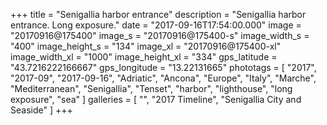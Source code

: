 +++
title = "Senigallia harbor entrance"
description = "Senigallia harbor entrance. Long exposure."
date = "2017-09-16T17:54:00.000"
image = "20170916@175400"
image_s = "20170916@175400-s"
image_width_s = "400"
image_height_s = "134"
image_xl = "20170916@175400-xl"
image_width_xl = "1000"
image_height_xl = "334"
gps_latitude = "43.7216222166667"
gps_longitude = "13.22131665"
phototags = [ "2017", "2017-09", "2017-09-16", "Adriatic", "Ancona", "Europe", "Italy", "Marche", "Mediterranean", "Senigallia", "Tenset", "harbor", "lighthouse", "long exposure", "sea" ]
galleries = [ "", "2017 Timeline", "Senigallia City and Seaside" ]
+++
